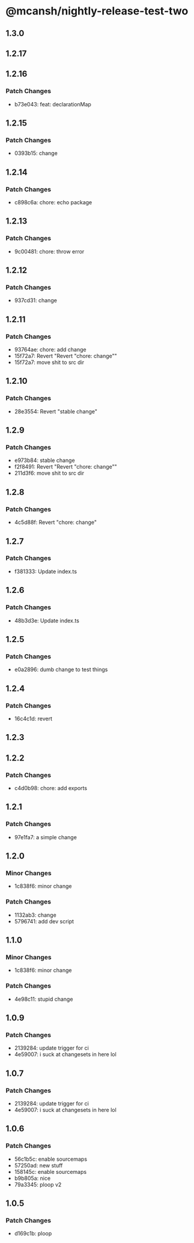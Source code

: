 # @mcansh/nightly-release-test-two

## 1.3.0

## 1.2.17

## 1.2.16

### Patch Changes

- b73e043: feat: declarationMap

## 1.2.15

### Patch Changes

- 0393b15: change

## 1.2.14

### Patch Changes

- c898c6a: chore: echo package

## 1.2.13

### Patch Changes

- 9c00481: chore: throw error

## 1.2.12

### Patch Changes

- 937cd31: change

## 1.2.11

### Patch Changes

- 93764ae: chore: add change
- 15f72a7: Revert "Revert "chore: change""
- 15f72a7: move shit to src dir

## 1.2.10

### Patch Changes

- 28e3554: Revert "stable change"

## 1.2.9

### Patch Changes

- e973b84: stable change
- f2f8491: Revert "Revert "chore: change""
- 211d3f6: move shit to src dir

## 1.2.8

### Patch Changes

- 4c5d88f: Revert "chore: change"

## 1.2.7

### Patch Changes

- f381333: Update index.ts

## 1.2.6

### Patch Changes

- 48b3d3e: Update index.ts

## 1.2.5

### Patch Changes

- e0a2896: dumb change to test things

## 1.2.4

### Patch Changes

- 16c4c1d: revert

## 1.2.3

## 1.2.2

### Patch Changes

- c4d0b98: chore: add exports

## 1.2.1

### Patch Changes

- 97e1fa7: a simple change

## 1.2.0

### Minor Changes

- 1c838f6: minor change

### Patch Changes

- 1132ab3: change
- 5796741: add dev script

## 1.1.0

### Minor Changes

- 1c838f6: minor change

### Patch Changes

- 4e98c11: stupid change

## 1.0.9

### Patch Changes

- 2139284: update trigger for ci
- 4e59007: i suck at changesets in here lol

## 1.0.7

### Patch Changes

- 2139284: update trigger for ci
- 4e59007: i suck at changesets in here lol

## 1.0.6

### Patch Changes

- 56c1b5c: enable sourcemaps
- 57250ad: new stuff
- 158145c: enable sourcemaps
- b9b805a: nice
- 79a3345: ploop v2

## 1.0.5

### Patch Changes

- d169c1b: ploop
